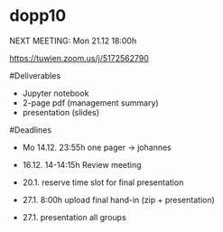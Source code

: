 # dopp10

NEXT MEETING: Mon 21.12 18:00h

https://tuwien.zoom.us/j/5172562790


#Deliverables
- Jupyter notebook
- 2-page pdf (management summary)
- presentation (slides)

#Deadlines
- Mo 14.12. 23:55h one pager -> johannes


- 16.12. 14-14:15h Review meeting 
- 20.1. reserve time slot for final presentation
- 27.1. 8:00h upload final hand-in (zip + presentation)
- 27.1. presentation all groups




